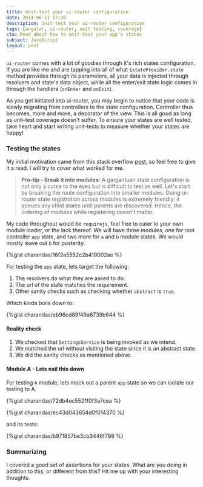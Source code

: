 ```yaml
---
title: Unit-test your ui-router configuration
date: 2014-06-11 17:26
description: Unit-test your ui-router configuration
tags: [angular, ui-router, unit testing, coverage]
cta: Read about how to unit-test your app's states
subject: JavaScript
layout: post
---
```


`ui-router` comes with a lot of goodies through it's rich states configuration. If you are like me and are tapping into all <!-- more --> of what `$stateProvider.state` method provides through its parameters, all your data is injected through resolvers and state's data object, while all the enter/exit state logic comes in through the handlers (`onEnter` and `onExit`). 

As you get initiated into ui-router, you may begin to notice that your code is slowly migrating from controllers to the state configuration. Controller thus becomes, more and more, a decorator of the view. This is all good as long as unit-test coverage doesn't suffer. To ensure your states are well tested, take heart and start writing unit-tests to measure whether your states are happy!

### Testing the states ###
My initial motivation came from this stack overflow [post](http://stackoverflow.com/questions/20433485/angular-ui-router-unit-testing-states-to-urls), so feel free to give it a read.
I will try to cover what worked for me.

> **Pro-tip - Break it into modules:**
> A gargantuan state configuration is not only a curse to the eyes but is difficult to test as well. Let's start by breaking the route configuration into smaller modules. Doing ui-router state registration
> across modules is extremely friendly: it queues any child states until parents are discovered. Hence, the ordering of modules while registering doesn't matter.

My code throughout would be `requirejs`, feel free to cater to your own module loader, or the lack thereof. We will have three modules, one for root controller `app` state, and two more for `a` and
`b` module states. We would mostly leave out `b` for posterity.

{%gist charandas/16f2a5552c2b419002ae %}

For testing the `app` state, lets target the following:

1. The resolvers do what they are asked to do.
2. The url of the state matches the requirement.
3. Other sanity checks such as checking whether `abstract` is `true`.

Which kinda boils down to:

{%gist charandas/eb96cd89f49a8739b644 %}

#### Reality check #####
1. We checked that `SettingsService` is being invoked as we intend.
2. We matched the url without visiting the state since it is an abstract state.
3. We did the sanity checks as mentioned above.

#### Module A - Lets nail this down ####

For testing `A` module, lets mock out a parent `app` state so we can isolate our testing to A.

{%gist charandas/72db4ec5521f0f3a7cea %}

{%gist charandas/ec43d043654d0f014370 %}

and its tests:

{%gist charandas/b971857be3cb3446f798 %}

### Summarizing ###
I covered a good set of assertions for your states. What are you doing in addition to this, or different from this? Hit me up with your interesting thoughts.
